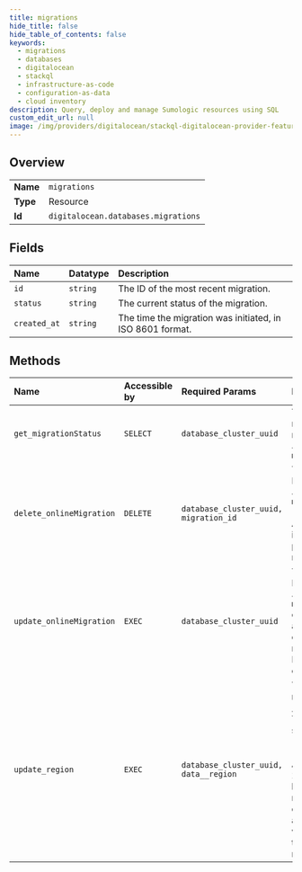 ```yaml
---
title: migrations
hide_title: false
hide_table_of_contents: false
keywords:
  - migrations
  - databases
  - digitalocean    
  - stackql
  - infrastructure-as-code
  - configuration-as-data
  - cloud inventory
description: Query, deploy and manage Sumologic resources using SQL
custom_edit_url: null
image: /img/providers/digitalocean/stackql-digitalocean-provider-featured-image.png
---
```

  
    

## Overview
<table><tbody>
<tr><td><b>Name</b></td><td><code>migrations</code></td></tr>
<tr><td><b>Type</b></td><td>Resource</td></tr>
<tr><td><b>Id</b></td><td><code>digitalocean.databases.migrations</code></td></tr>
</tbody></table>

## Fields
| Name | Datatype | Description |
|:-----|:---------|:------------|
| `id` | `string` | The ID of the most recent migration. |
| `status` | `string` | The current status of the migration. |
| `created_at` | `string` | The time the migration was initiated, in ISO 8601 format. |
## Methods
| Name | Accessible by | Required Params | Description |
|:-----|:--------------|:----------------|:------------|
| `get_migrationStatus` | `SELECT` | `database_cluster_uuid` | To retrieve the status of the most recent online migration, send a GET request to `/v2/databases/$DATABASE_ID/online-migration`.  |
| `delete_onlineMigration` | `DELETE` | `database_cluster_uuid, migration_id` | To stop an online migration, send a DELETE request to `/v2/databases/$DATABASE_ID/online-migration/$MIGRATION_ID`.<br /><br />A status of 204 will be given. This indicates that the request was processed successfully, but that no response body is needed.<br /> |
| `update_onlineMigration` | `EXEC` | `database_cluster_uuid` | To start an online migration, send a PUT request to `/v2/databases/$DATABASE_ID/online-migration` endpoint. Migrating a cluster establishes a connection with an existing cluster and replicates its contents to the target cluster. Online migration is only available for MySQL, PostgreSQL, and Redis clusters. |
| `update_region` | `EXEC` | `database_cluster_uuid, data__region` | To migrate a database cluster to a new region, send a `PUT` request to<br />`/v2/databases/$DATABASE_ID/migrate`. The body of the request must specify a<br />`region` attribute.<br /><br />A successful request will receive a 202 Accepted status code with no body in<br />response. Querying the database cluster will show that its `status` attribute<br />will now be set to `migrating`. This will transition back to `online` when the<br />migration has completed.<br /> |

